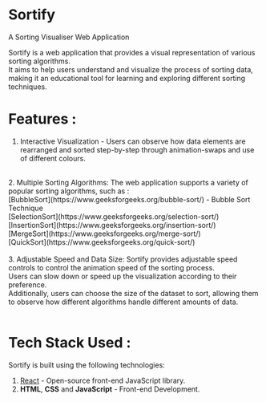 # Sortify
A Sorting Visualiser Web Application

Sortify is a web application that provides a visual representation of various sorting algorithms. <br/>
It aims to help users understand and visualize the process of sorting data, making it an educational tool for learning and exploring different sorting techniques.
<br/>
# Features :
1. Interactive Visualization - Users can observe how data elements are rearranged and sorted step-by-step through animation-swaps and use of different colours.
<br/>
2. Multiple Sorting Algorithms: The web application supports a variety of popular sorting algorithms, such as : <br/>
   [BubbleSort](https://www.geeksforgeeks.org/bubble-sort/) - Bubble Sort Technique <br/>
   [SelectionSort](https://www.geeksforgeeks.org/selection-sort/) <br/>
   [InsertionSort](https://www.geeksforgeeks.org/insertion-sort/) <br/>
   [MergeSort](https://www.geeksforgeeks.org/merge-sort/) <br/>
   [QuickSort](https://www.geeksforgeeks.org/quick-sort/) <br/>
<br/>
3. Adjustable Speed and Data Size: Sortify provides adjustable speed controls to control the animation speed of the sorting process.<br/>
Users can slow down or speed up the visualization according to their preference. <br/>
Additionally, users can choose the size of the dataset to sort, allowing them to observe how different algorithms handle different amounts of data.<br/>
<br/>

# Tech Stack Used :
Sortify is built using the following technologies:<br/>
1. [React](https://react.dev/) - Open-source front-end JavaScript library.
2. **HTML**, **CSS** and **JavaScript** - Front-end Development.
 
